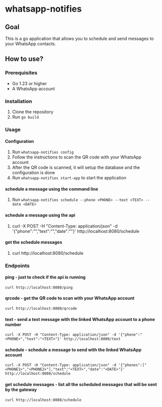 # whatsapp-notifies

## Goal

This is a go application that allows you to schedule and send messages to your WhatsApp contacts.

## How to use?

### Prerequisites

- Go 1.23 or higher
- A WhatsApp account

### Installation

1. Clone the repository
2. Run `go build`

### Usage

#### Configuration

1. Run `whatsapp-notifies config`
2. Follow the instructions to scan the QR code with your WhatsApp account
3. After the QR code is scanned, it will setup the database and the configuration is done
4. Run `whatsapp-notifies start-app` to start the application

#### schedule a message using the command line

1. Run `whatsapp-notifies schedule --phone <PHONE> --text <TEXT> --date <DATE>`

#### schedule a message using the api

1. curl -X POST -H "Content-Type: application/json" -d '{"phone":"<PHONE>","text":"<TEXT>","date":"<DATE>"}' http://localhost:8080/schedule

#### get the schedule messages

1. curl http://localhost:8080/schedule 


### Endpoints

#### ping - just to check if the api is running

```
curl http://localhost:8080/ping
```

#### qrcode - get the QR code to scan with your WhatsApp account

```
curl http://localhost:8080/qrcode
```

#### text - send a text message with the linked WhatsApp account to a phone number

```
curl -X POST -H "Content-Type: application/json" -d '{"phone":"<PHONE>","text":"<TEXT>"}' http://localhost:8080/text
```

#### schedule - schedule a message to send with the linked WhatsApp account

```
curl -X POST -H "Content-Type: application/json" -d '{"phones":["<PHONE1>","<PHONE2>"],"text":"<TEXT>","date":"<DATE>"}' http://localhost:8080/schedule
```

#### get schedule messages - list all the scheduled messages that will be sent by the gateway

```
curl http://localhost:8080/schedule 
